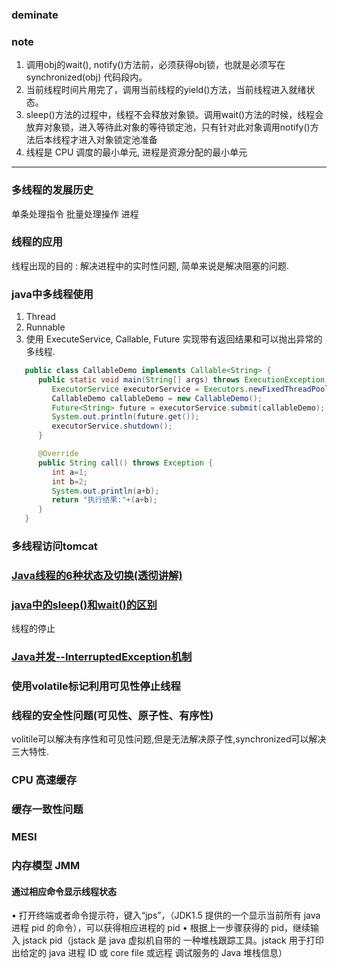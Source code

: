 ### deminate
### note
1. 调用obj的wait(), notify()方法前，必须获得obj锁，也就是必须写在synchronized(obj) 代码段内。
2. 当前线程时间片用完了，调用当前线程的yield()方法，当前线程进入就绪状态。
2. sleep()方法的过程中，线程不会释放对象锁。调用wait()方法的时候，线程会放弃对象锁，进入等待此对象的等待锁定池，只有针对此对象调用notify()方法后本线程才进入对象锁定池准备
3. 线程是 CPU 调度的最小单元, 进程是资源分配的最小单元
---
### 多线程的发展历史
   单条处理指令
   批量处理操作
   进程
### 线程的应用
   线程出现的目的 : 解决进程中的实时性问题, 简单来说是解决阻塞的问题.

### java中多线程使用
1. Thread
2. Runnable
3. 使用 ExecuteService, Callable, Future 实现带有返回结果和可以抛出异常的多线程.
```java
   public class CallableDemo implements Callable<String> {
      public static void main(String[] args) throws ExecutionException, InterruptedException {
         ExecutorService executorService = Executors.newFixedThreadPool(1);
         CallableDemo callableDemo = new CallableDemo();
         Future<String> future = executorService.submit(callableDemo);
         System.out.println(future.get());
         executorService.shutdown();
      }

      @Override
      public String call() throws Exception {
         int a=1;
         int b=2;
         System.out.println(a+b);
         return "执行结果:"+(a+b);
      }
   }
```

### 多线程访问tomcat

### [Java线程的6种状态及切换(透彻讲解)](https://blog.csdn.net/pange1991/article/details/53860651/)
### [java中的sleep()和wait()的区别](https://www.cnblogs.com/hongten/p/hongten_java_sleep_wait.html)
线程的停止
### [Java并发--InterruptedException机制](https://blog.csdn.net/meiliangdeng1990/article/details/80559012)
### 使用volatile标记利用可见性停止线程
### 线程的安全性问题(可见性、原子性、有序性)
volitile可以解决有序性和可见性问题,但是无法解决原子性,synchronized可以解决三大特性.

### CPU 高速缓存
### 缓存一致性问题
### MESI
### 内存模型 JMM

#### 通过相应命令显示线程状态
• 打开终端或者命令提示符，键入“jps”，（JDK1.5 提供的一个显示当前所有 java
进程 pid 的命令），可以获得相应进程的 pid
• 根据上一步骤获得的 pid，继续输入 jstack pid（jstack 是 java 虚拟机自带的
一种堆栈跟踪工具。jstack 用于打印出给定的 java 进程 ID 或 core file 或远程
调试服务的 Java 堆栈信息）
